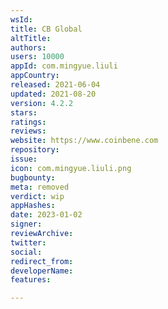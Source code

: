 ```yaml
---
wsId: 
title: CB Global
altTitle: 
authors: 
users: 10000
appId: com.mingyue.liuli
appCountry: 
released: 2021-06-04
updated: 2021-08-20
version: 4.2.2
stars: 
ratings: 
reviews: 
website: https://www.coinbene.com
repository: 
issue: 
icon: com.mingyue.liuli.png
bugbounty: 
meta: removed
verdict: wip
appHashes: 
date: 2023-01-02
signer: 
reviewArchive: 
twitter: 
social: 
redirect_from: 
developerName: 
features: 

---
```


